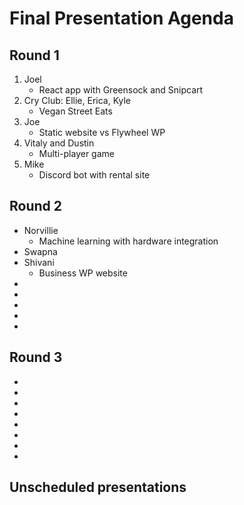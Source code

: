 # Final Presentation Agenda
## Round 1
1. Joel
    - React app with Greensock and Snipcart
2. Cry Club: Ellie, Erica, Kyle
    - Vegan Street Eats
3. Joe
    - Static website vs Flywheel WP
4. Vitaly and Dustin
    - Multi-player game
5. Mike
    - Discord bot with rental site

## Round 2
- Norvillie
    - Machine learning with hardware integration
- Swapna
- Shivani
    - Business WP website
- 
- 
- 
- 
- 

## Round 3
- 
- 
- 
- 
- 
- 
- 
- 

## Unscheduled presentations
